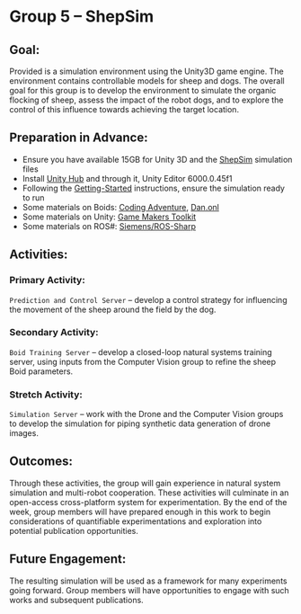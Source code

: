 # Group 5 – ShepSim

## Goal: 
Provided is a simulation environment using the Unity3D game engine. The environment contains controllable models for sheep and dogs. The overall goal for this group is to develop the environment to simulate the organic flocking of sheep, assess the impact of the robot dogs, and to explore the control of this influence towards achieving the target location. 

## Preparation in Advance:  
- Ensure you have available 15GB for Unity 3D and the [ShepSim](https://github.com/LCAS/auto_shepherd_simulation) simulation files
- Install [Unity Hub](https://unity.com/download) and through it, Unity Editor 6000.0.45f1
- Following the [Getting-Started](https://github.com/LCAS/auto_shepherd_simulation/wiki/Getting-Started) instructions, ensure the simulation ready to run
- Some materials on Boids: [Coding Adventure](https://www.youtube.com/watch?v=bqtqltqcQhw), [Dan.onl](https://boids.dan.onl/)
- Some materials on Unity: [Game Makers Toolkit](https://www.youtube.com/watch?v=XtQMytORBmM)
- Some materials on ROS#: [Siemens/ROS-Sharp](https://github.com/siemens/ros-sharp)

## Activities:

### Primary Activity:
`Prediction and Control Server` – develop a control strategy for influencing the movement of the sheep around the field by the dog. 

### Secondary Activity:
`Boid Training Server` – develop a closed-loop natural systems training server, using inputs from the Computer Vision group to refine the sheep Boid parameters. 

### Stretch Activity:
`Simulation Server` – work with the Drone and the Computer Vision groups to develop the simulation for piping synthetic data generation of drone images. 

## Outcomes:
Through these activities, the group will gain experience in natural system simulation and multi-robot cooperation. These activities will culminate in an open-access cross-platform system for experimentation. By the end of the week, group members will have prepared enough in this work to begin considerations of quantifiable experimentations and exploration into potential publication opportunities. 

## Future Engagement:
The resulting simulation will be used as a framework for many experiments going forward. Group members will have opportunities to engage with such works and subsequent publications. 
